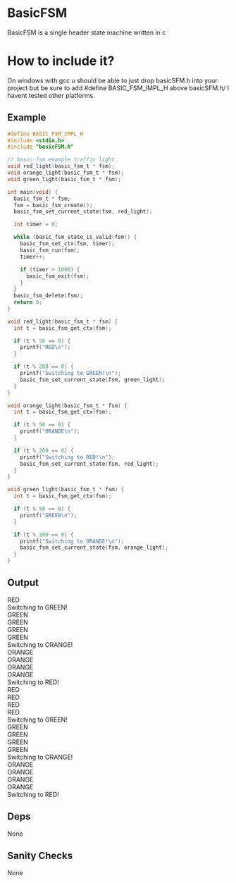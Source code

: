 # BasicFSM
BasicFSM is a single header state machine written in c
# How to include it?
On windows with gcc u should be able to just drop basicSFM.h into your project but be sure to add #define BASIC_FSM_IMPL_H above basicSFM.h/
I havent tested other platforms.
## Example
```c
#define BASIC_FSM_IMPL_H
#include <stdio.h>
#include "basicFSM.h"

// basic fsm example traffic light
void red_light(basic_fsm_t * fsm);
void orange_light(basic_fsm_t * fsm);
void green_light(basic_fsm_t * fsm);

int main(void) {
  basic_fsm_t * fsm;
  fsm = basic_fsm_create();
  basic_fsm_set_current_state(fsm, red_light);

  int timer = 0;

  while (basic_fsm_state_is_valid(fsm)) {
    basic_fsm_set_ctx(fsm, timer);
    basic_fsm_run(fsm);
    timer++;

    if (timer > 1000) {
      basic_fsm_exit(fsm);
    }
  }
  basic_fsm_delete(fsm);
  return 0;
}

void red_light(basic_fsm_t * fsm) {
  int t = basic_fsm_get_ctx(fsm);

  if (t % 50 == 0) {
    printf("RED\n");
  }

  if (t % 200 == 0) {
    printf("Switching to GREEN!\n");
    basic_fsm_set_current_state(fsm, green_light);
  }
}

void orange_light(basic_fsm_t * fsm) {
  int t = basic_fsm_get_ctx(fsm);

  if (t % 50 == 0) {
    printf("ORANGE\n");
  }

  if (t % 200 == 0) {
    printf("Switching to RED!\n");
    basic_fsm_set_current_state(fsm, red_light);
  }
}

void green_light(basic_fsm_t * fsm) {
  int t = basic_fsm_get_ctx(fsm);

  if (t % 50 == 0) {
    printf("GREEN\n");
  }

  if (t % 200 == 0) {
    printf("Switching to ORANGE!\n");
    basic_fsm_set_current_state(fsm, orange_light);
  }
}
```
## Output
RED\
Switching to GREEN!\
GREEN\
GREEN\
GREEN\
GREEN\
Switching to ORANGE!\
ORANGE\
ORANGE\
ORANGE\
ORANGE\
Switching to RED!\
RED\
RED\
RED\
RED\
Switching to GREEN!\
GREEN\
GREEN\
GREEN\
GREEN\
Switching to ORANGE!\
ORANGE\
ORANGE\
ORANGE\
ORANGE\
Switching to RED!
## Deps
None
## Sanity Checks 
None
